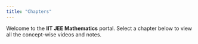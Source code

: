 ```yaml
---
title: "Chapters"
---
```


Welcome to the **IIT JEE Mathematics** portal. Select a chapter below to view all the concept-wise videos and notes.
